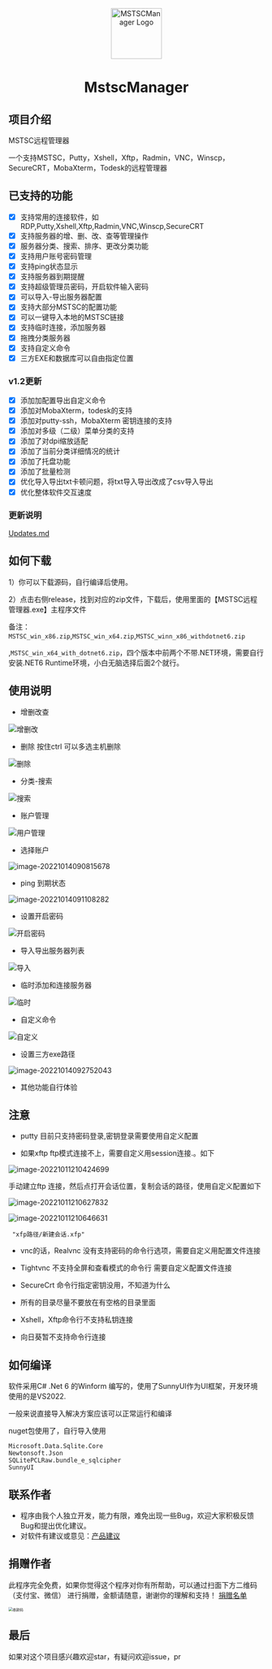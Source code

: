 <p align="center">
  <img alt="MSTSCManager Logo" src="images/remote-desktop-512.png" width="100px" />
  <h1 align="center">MstscManager</h1>
</p>

## 项目介绍

MSTSC远程管理器

一个支持MSTSC，Putty，Xshell，Xftp，Radmin，VNC，Winscp，SecureCRT，MobaXterm，Todesk的远程管理器

## 已支持的功能

- [x] 支持常用的连接软件，如RDP,Putty,Xshell,Xftp,Radmin,VNC,Winscp,SecureCRT
- [x] 支持服务器的增、删、改、查等管理操作
- [x] 服务器分类、搜索、排序、更改分类功能
- [x] 支持用户账号密码管理
- [x] 支持ping状态显示
- [x] 支持服务器到期提醒
- [x] 支持超级管理员密码，开启软件输入密码
- [x] 可以导入-导出服务器配置
- [x] 支持大部分MSTSC的配置功能
- [x] 可以一键导入本地的MSTSC链接
- [x] 支持临时连接，添加服务器
- [x] 拖拽分类服务器
- [x] 支持自定义命令
- [x] 三方EXE和数据库可以自由指定位置

### v1.2更新

- [x] 添加加配置导出自定义命令
- [x] 添加对MobaXterm，todesk的支持
- [x] 添加对putty-ssh，MobaXterm 密钥连接的支持
- [x] 添加对多级（二级）菜单分类的支持
- [x] 添加了对dpi缩放适配
- [x] 添加了当前分类详细情况的统计
- [x] 添加了托盘功能
- [x] 添加了批量检测
- [x] 优化导入导出txt卡顿问题，将txt导入导出改成了csv导入导出
- [x] 优化整体软件交互速度

### 更新说明

 [Updates.md](Updates.md) 

## 如何下载

1）你可以下载源码，自行编译后使用。

2）点击右侧release，找到对应的zip文件，下载后，使用里面的【MSTSC远程管理器.exe】主程序文件

备注：`MSTSC_win_x86.zip`,`MSTSC_win_x64.zip`,`MSTSC_winn_x86_withdotnet6.zip`

,`MSTSC_win_x64_with_dotnet6.zip`，四个版本中前两个不带.NET环境，需要自行安装.NET6 Runtime环境，小白无脑选择后面2个就行。

## 使用说明

- 增删改查

![增删改](images/增删改.gif)

- 删除 按住ctrl 可以多选主机删除

![删除](images/删除.gif)

- 分类-搜索

![搜索](images/搜索.gif)

- 账户管理

![用户管理](images/用户管理.gif)

- 选择账户

![image-20221014090815678](images/image-20221014090815678.png)

- ping 到期状态

![image-20221014091108282](images/image-20221014091108282.png)

- 设置开启密码

![开启密码](images/开启密码.gif)

- 导入导出服务器列表

![导入](images/导入.gif)

- 临时添加和连接服务器

![临时](images/临时.gif)

- 自定义命令

![自定义](images/自定义.gif)

- 设置三方exe路径

![image-20221014092752043](images/image-20221014092752043.png)

- 其他功能自行体验

## 注意

- putty 目前只支持密码登录,密钥登录需要使用自定义配置

- 如果xftp ftp模式连接不上，需要自定义用session连接.。如下

![image-20221011210424699](images/image-20221011210424699.png)

手动建立ftp 连接，然后点打开会话位置，复制会话的路径，使用自定义配置如下

![image-20221011210627832](images/image-20221011210627832.png)

![image-20221011210646631](images/image-20221011210646631.png)

```
 "xfp路径/新建会话.xfp"
```

- vnc的话，Realvnc 没有支持密码的命令行选项，需要自定义用配置文件连接

- Tightvnc 不支持全屏和查看模式的命令行 需要自定义配置文件连接

- SecureCrt 命令行指定密钥没用，不知道为什么

- 所有的目录尽量不要放在有空格的目录里面

- Xshell，Xftp命令行不支持私钥连接

- 向日葵暂不支持命令行连接

## 如何编译

软件采用C#  .Net 6 的Winform 编写的，使用了SunnyUI作为UI框架，开发环境使用的是VS2022.

一般来说直接导入解决方案应该可以正常运行和编译

nuget包使用了，自行导入使用

```
Microsoft.Data.Sqlite.Core
Newtonsoft.Json
SQLitePCLRaw.bundle_e_sqlcipher
SunnyUI
```

## 联系作者

- 程序由我个人独立开发，能力有限，难免出现一些Bug，欢迎大家积极反馈Bug和提出优化建议。
- 对软件有建议或意见：[产品建议](https://support.qq.com/product/451575)

## 捐赠作者

此程序完全免费，如果你觉得这个程序对你有所帮助，可以通过扫面下方二维码（支付宝、微信）
进行捐赠，金额请随意，谢谢你的理解和支持！
[捐赠名单](./Donate.md)

<img src="images/收款码.png" alt="收款码" style="zoom:50%;" />

## 最后

如果对这个项目感兴趣欢迎star，有疑问欢迎issue，pr